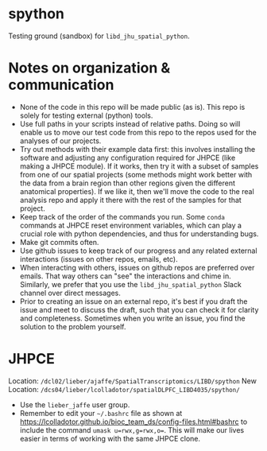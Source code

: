 # spython

Testing ground (sandbox) for `libd_jhu_spatial_python`.

# Notes on organization & communication

* None of the code in this repo will be made public (as is). This repo is solely for testing external (python) tools.
* Use full paths in your scripts instead of relative paths. Doing so will enable us to move our test code from this repo to the repos used for the analyses of our projects.
* Try out methods with their example data first: this involves installing the software and adjusting any configuration required for JHPCE (like making a JHPCE module). If it works, then try it with a subset of samples from one of our spatial projects (some methods might work better with the data from a brain region than other regions given the different anatomical properties). If we like it, then we'll move the code to the real analysis repo and apply it there with the rest of the samples for that project.
* Keep track of the order of the commands you run. Some `conda` commands at JHPCE reset environment variables, which can play a crucial role with python dependencies, and thus for understanding bugs.
* Make git commits often.
* Use github issues to keep track of our progress and any related external interactions (issues on other repos, emails, etc).
* When interacting with others, issues on github repos are preferred over emails. That way others can "see" the interactions and chime in. Similarly, we prefer that you use the `libd_jhu_spatial_python` Slack channel over direct messages.
* Prior to creating an issue on an external repo, it's best if you draft the issue and meet to discuss the draft, such that you can check it for clarity and completeness. Sometimes when you write an issue, you find the solution to the problem yourself.

# JHPCE

Location: `/dcl02/lieber/ajaffe/SpatialTranscriptomics/LIBD/spython`
New Location: `/dcs04/lieber/lcolladotor/spatialDLPFC_LIBD4035/spython/`

* Use the `lieber_jaffe` user group.
* Remember to edit your `~/.bashrc` file as shown at https://lcolladotor.github.io/bioc_team_ds/config-files.html#bashrc to include the command `umask u=rwx,g=rwx,o=`. This will make our lives easier in terms of working with the same JHPCE clone.
